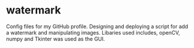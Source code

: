 # watermark
Config files for my GitHub profile.
Designing and deploying a script for add a watermark and manipulating images. Libaries used includes, openCV, numpy and Tkinter was used as the GUI.
